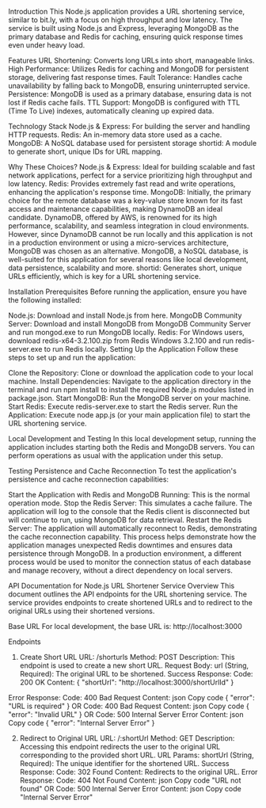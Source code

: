 Introduction
This Node.js application provides a URL shortening service, similar to bit.ly, with a focus on high throughput and low latency. The service is built using Node.js and Express, leveraging MongoDB as the primary database and Redis for caching, ensuring quick response times even under heavy load.

Features
URL Shortening: Converts long URLs into short, manageable links.
High Performance: Utilizes Redis for caching and MongoDB for persistent storage, delivering fast response times.
Fault Tolerance: Handles cache unavailability by falling back to MongoDB, ensuring uninterrupted service.
Persistence: MongoDB is used as a primary database, ensuring data is not lost if Redis cache fails.
TTL Support: MongoDB is configured with TTL (Time To Live) indexes, automatically cleaning up expired data.

Technology Stack
Node.js & Express: For building the server and handling HTTP requests.
Redis: An in-memory data store used as a cache.
MongoDB: A NoSQL database used for persistent storage
shortid: A module to generate short, unique IDs for URL mapping.

Why These Choices?
Node.js & Express: Ideal for building scalable and fast network applications, perfect for a service prioritizing high throughput and low latency.
Redis: Provides extremely fast read and write operations, enhancing the application's response time.
MongoDB: Initially, the primary choice for the remote database was a key-value store known for its fast access and maintenance capabilities, making DynamoDB an ideal candidate. DynamoDB, offered by AWS, is renowned for its high performance, scalability, and seamless integration in cloud environments.
However, since DynamoDB cannot be run locally and this application is not in a production environment or using a micro-services architecture, MongoDB was chosen as an alternative. MongoDB, a NoSQL database, is well-suited for this application for several reasons like local development, data persistence, scalability and more.
shortid: Generates short, unique URLs efficiently, which is key for a URL shortening service.

Installation
Prerequisites
Before running the application, ensure you have the following installed:

Node.js: Download and install Node.js from here.
MongoDB Community Server: Download and install MongoDB from MongoDB Community Server and run mongod.exe to run MongoDB locally.
Redis: For Windows users, download redis-x64-3.2.100.zip from Redis Windows 3.2.100 and run redis-server.exe to run Redis locally.
Setting Up the Application
Follow these steps to set up and run the application:

Clone the Repository: Clone or download the application code to your local machine.
Install Dependencies: Navigate to the application directory in the terminal and run npm install to install the required Node.js modules listed in package.json.
Start MongoDB: Run the MongoDB server on your machine.
Start Redis: Execute redis-server.exe to start the Redis server.
Run the Application: Execute node app.js (or your main application file) to start the URL shortening service.

Local Development and Testing
In this local development setup, running the application includes starting both the Redis and MongoDB servers. You can perform operations as usual with the application under this setup.

Testing Persistence and Cache Reconnection
To test the application's persistence and cache reconnection capabilities:

Start the Application with Redis and MongoDB Running: This is the normal operation mode.
Stop the Redis Server: This simulates a cache failure. The application will log to the console that the Redis client is disconnected but will continue to run, using MongoDB for data retrieval.
Restart the Redis Server: The application will automatically reconnect to Redis, demonstrating the cache reconnection capability.
This process helps demonstrate how the application manages unexpected Redis downtimes and ensures data persistence through MongoDB. In a production environment, a different process would be used to monitor the connection status of each database and manage recovery, without a direct dependency on local servers.

API Documentation for Node.js URL Shortener Service
Overview
This document outlines the API endpoints for the URL shortening service. The service provides endpoints to create shortened URLs and to redirect to the original URLs using their shortened versions.

Base URL
For local development, the base URL is: http://localhost:3000

Endpoints
1. Create Short URL
URL: /shorturls
Method: POST
Description: This endpoint is used to create a new short URL.
Request Body:
url (String, Required): The original URL to be shortened.
Success Response:
Code: 200 OK
Content: {
  "shortUrl": "http://localhost:3000/shortUrlId"
}

Error Response:
Code: 400 Bad Request
Content:
json
Copy code
{ "error": "URL is required" }
OR
Code: 400 Bad Request
Content:
json
Copy code
{ "error": "Invalid URL" }
OR
Code: 500 Internal Server Error
Content:
json
Copy code
{ "error": "Internal Server Error" }

2. Redirect to Original URL
URL: /:shortUrl
Method: GET
Description: Accessing this endpoint redirects the user to the original URL corresponding to the provided short URL.
URL Params:
shortUrl (String, Required): The unique identifier for the shortened URL.
Success Response:
Code: 302 Found
Content: Redirects to the original URL.
Error Response:
Code: 404 Not Found
Content:
json
Copy code
"URL not found"
OR
Code: 500 Internal Server Error
Content:
json
Copy code
"Internal Server Error"
